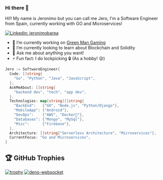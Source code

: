 ### Hi there 👋

Hi!! My name is Jeronimo but you can call me Jero, I'm a Software Engineer from Spain, currently working with GO and Microservices!

[![Linkedin: jeronimobarea](https://img.shields.io/badge/-Linkedin-blue?style=flat-square&logo=Linkedin&logoColor=white&link=https://www.linkedin.com/in/jeronimobarealucas/)](https://www.linkedin.com/in/jeronimobarealucas/)

- 🔭 I’m currently working on [Green Man Gaming](https://www.greenmangaming.com/)
- 🌱 I’m currently looking to learn about Blockchain and Solidity
- 💬 Ask me about anything you want!
- ⚡ Fun fact: I do lockpicking 🔒 (As a hobby! 😜)

```go
Jero := SoftwareEngineer{
  Code: []string{
    "Go", "Python", "Java", "JavaScript",
  },
  AskMeAbout: []string{
    "backend dev", "tech", "app dev",
  },
  Technologies: map[string][]string{
    "BackEnd":   {"GO", "Node.js", "Python/Django"},
    "MobileApp": {"Android"},
    "DevOps":    {"AWS", "Docker🐳"},
    "Databases": {"Mongo", "MySql"},
    "Misc":      {"Firebase"},
  },
  Architecture: []string{"Serverless Architecture", "Microservices"},
  CurrentFocus: "Go and Microservices",
}
```

## 🏆 GitHub Trophies
[![trophy](https://github-profile-trophy.vercel.app/?username=jeronimobarea&theme=onedark&column=8)](https://github.com/ryo-ma/github-profile-trophy)
[![deno-websocket](https://github-readme-stats.vercel.app/api/pin/?username=jeronimobarea&repo=jeronimobarea&theme=monokai)](https://github.com/jeronimobarea/jeronimobarea)
